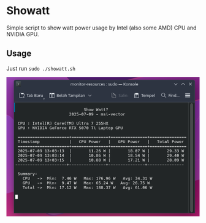 # Showatt

Simple script to show watt power usage by Intel (also some AMD) CPU and NVIDIA GPU.


## Usage
Just run
`sudo ./showatt.sh`


![Preview](./preview.png)

